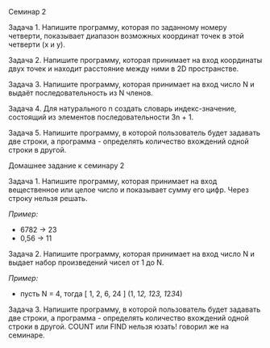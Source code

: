 Семинар 2

Задача 1. Напишите программу, которая по заданному номеру четверти, 
показывает диапазон возможных координат точек в этой четверти (x и y).

Задача 2. Напишите программу, которая принимает на вход координаты двух точек 
и находит расстояние между ними в 2D пространстве. 

Задача 3. Напишите программу, которая принимает на вход число N 
и выдаёт последовательность из N членов.

Задача 4. Для натурального n создать словарь индекс-значение, 
состоящий из элементов последовательности 3n + 1.

Задача 5. Напишите программу, в которой пользователь будет задавать две строки, 
а программа - определять количество вхождений одной строки в другой.

Домашнее задание к семинару 2

Задача 1. Напишите программу, которая принимает на вход вещественное или целое число и показывает сумму его цифр. Через строку нельзя решать.

*Пример:*

- 6782 -> 23
- 0,56 -> 11

Задача 2. Напишите программу, которая принимает на вход число N и выдает набор произведений чисел от 1 до N.

*Пример:*

- пусть N = 4, тогда [ 1, 2, 6, 24 ] (1, 1*2, 1*2*3, 1*2*3*4)

Задача 3. Напишите программу, в которой пользователь будет задавать две строки, а программа - определять количество вхождений одной строки в другой. COUNT или FIND нельзя юзать! говорил же на семинаре.